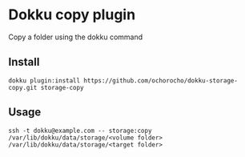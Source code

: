 # Dokku copy plugin

Copy a folder using the dokku command


## Install

```
dokku plugin:install https://github.com/ochorocho/dokku-storage-copy.git storage-copy
```

## Usage

```
ssh -t dokku@example.com -- storage:copy /var/lib/dokku/data/storage/<volume folder> /var/lib/dokku/data/storage/<target folder>
```
